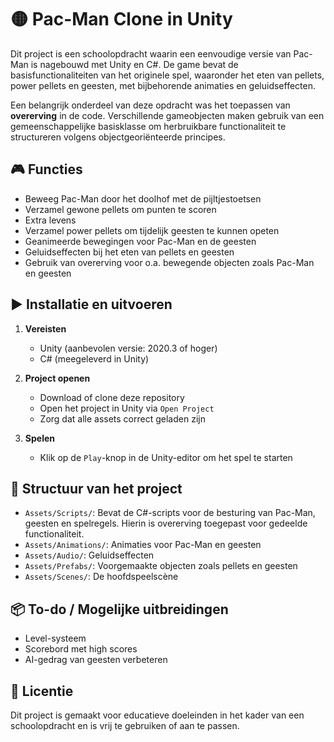 # 🟡 Pac-Man Clone in Unity

Dit project is een schoolopdracht waarin een eenvoudige versie van Pac-Man is nagebouwd met Unity en C#. De game bevat de basisfunctionaliteiten van het originele spel, waaronder het eten van pellets, power pellets en geesten, met bijbehorende animaties en geluidseffecten.

Een belangrijk onderdeel van deze opdracht was het toepassen van **overerving** in de code. Verschillende gameobjecten maken gebruik van een gemeenschappelijke basisklasse om herbruikbare functionaliteit te structureren volgens objectgeoriënteerde principes.

## 🎮 Functies

- Beweeg Pac-Man door het doolhof met de pijltjestoetsen
- Verzamel gewone pellets om punten te scoren
- Extra levens
- Verzamel power pellets om tijdelijk geesten te kunnen opeten
- Geanimeerde bewegingen voor Pac-Man en de geesten
- Geluidseffecten bij het eten van pellets en geesten
- Gebruik van overerving voor o.a. bewegende objecten zoals Pac-Man en geesten

## ▶️ Installatie en uitvoeren

1. **Vereisten**
   - Unity (aanbevolen versie: 2020.3 of hoger)
   - C# (meegeleverd in Unity)

2. **Project openen**
   - Download of clone deze repository
   - Open het project in Unity via `Open Project`
   - Zorg dat alle assets correct geladen zijn

3. **Spelen**
   - Klik op de `Play`-knop in de Unity-editor om het spel te starten

## 🧠 Structuur van het project

- `Assets/Scripts/`: Bevat de C#-scripts voor de besturing van Pac-Man, geesten en spelregels. Hierin is overerving toegepast voor gedeelde functionaliteit.
- `Assets/Animations/`: Animaties voor Pac-Man en geesten
- `Assets/Audio/`: Geluidseffecten
- `Assets/Prefabs/`: Voorgemaakte objecten zoals pellets en geesten
- `Assets/Scenes/`: De hoofdspeelscène

## 📦 To-do / Mogelijke uitbreidingen

- Level-systeem
- Scorebord met high scores
- AI-gedrag van geesten verbeteren

## 📄 Licentie

Dit project is gemaakt voor educatieve doeleinden in het kader van een schoolopdracht en is vrij te gebruiken of aan te passen.
